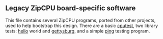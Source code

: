 ## Legacy ZipCPU board-specific software

This file contains several ZipCPU programs, ported from other projects, used to
help bootstrap this design.  There are a basic [cputest](cputest.c), two
library tests: [hello](hello.c) world and [gettysburg](gettysburg.c), and a
simple [ping](simple_ping.c) testing program.
